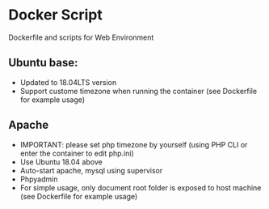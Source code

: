 # Docker Script
Dockerfile and scripts for Web Environment

## Ubuntu base:
* Updated to 18.04LTS version
* Support custome timezone when running the container (see Dockerfile for example usage)

## Apache
* IMPORTANT: please set php timezone by yourself (using PHP CLI or enter the container to edit php.ini)
* Use Ubuntu 18.04 above
* Auto-start apache, mysql using supervisor
* Phpyadmin
* For simple usage, only document root folder is exposed to host machine (see Dockerfile for example usage)

